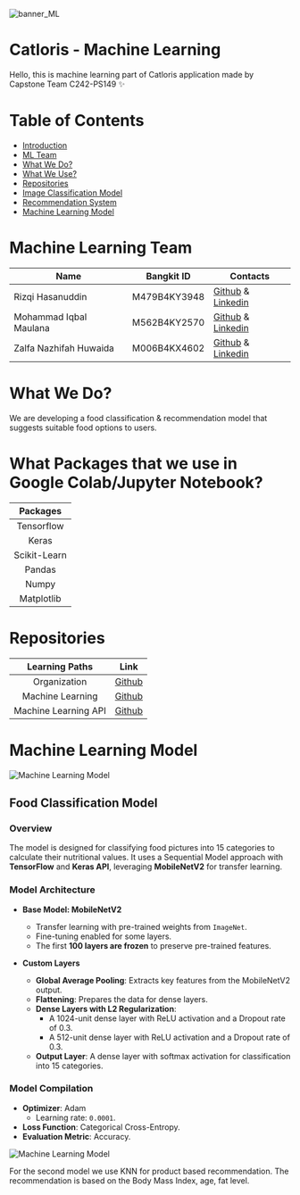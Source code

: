 ![banner_ML](https://i.ibb.co.com/74Zvr9C/catloris-logo.png)


# Catloris - Machine Learning
Hello, this is machine learning part of Catloris application made by Capstone Team C242-PS149 ✨

# Table of Contents
- [Introduction](https://github.com/rzqh/catloris-ml/tree/main#machine-learning-team)
- [ML Team](https://github.com/rzqh/catloris-ml/tree/main#machine-learning-team)
- [What We Do?](https://github.com/rzqh/catloris-ml/tree/main#what-we-do)
- [What We Use?](https://github.com/rzqh/catloris-ml/tree/main#What-Packages-that-we-use-in-Google-Colab/Jupyter-Notebook)
- [Repositories](https://github.com/rzqh/catloris-ml/tree/main#repositories)
- [Image Classification Model](https://github.com/rzqh/catloris-ml/tree/main#image-classification-model)
- [Recommendation System](https://github.com/rzqh/catloris-ml/tree/main#recommendation-system)
- [Machine Learning Model](https://github.com/rzqh/catloris-ml/tree/main#endpoint#machine-learning-model)

# Machine Learning Team

|  Name | Bangkit ID | Contacts |
| ------------ | ------------ | ------------ |
| Rizqi Hasanuddin	 | M479B4KY3948		 | [Github](https://github.com/rzqh) & [Linkedin](https://www.linkedin.com/in/rizqi-hasanuddin/)  |
| Mohammad Iqbal Maulana	 | M562B4KY2570		 | [Github](https://github.com/Mohammadiqbalmaulana2001) & [Linkedin](https://www.linkedin.com/in/mohammad-iqbal-maulana-91917b253/)  |
| Zalfa Nazhifah Huwaida	 | M006B4KX4602		| [Github](https://github.com/zlfnzhaa) & [Linkedin](https://www.linkedin.com/in/zalfa-nazhifah-huwaida-324a4a327/) |

# What We Do?
We are developing a food classification & recommendation model that suggests suitable food options to users.

# What Packages that we use in Google Colab/Jupyter Notebook?

|   Packages |                                
| :----------------: | 
|    Tensorflow |
|  Keras      |  
| Scikit-Learn |  
| Pandas |  
| Numpy |  
| Matplotlib |  

# Repositories

|   Learning Paths       |                                Link                                              |
| :----------------:     | :----------------------------------------------------------------:               |
|   Organization         |            [Github](https://github.com)                    |
|  Machine Learning      |            [Github](https://github.com/rzqh/catloris-ml/tree/main/)   |
|  Machine Learning API  |        [Github](https://github.com/rzqh/catloris-ml/tree/main/apiCatloris)        |

# Machine Learning Model

![Machine Learning Model](https://www.linkpicture.com/)
## Food Classification Model  

### Overview  
The model is designed for classifying food pictures into 15 categories to calculate their nutritional values. It uses a Sequential Model approach with **TensorFlow** and **Keras API**, leveraging **MobileNetV2** for transfer learning.  

### Model Architecture  
- **Base Model: MobileNetV2**  
  - Transfer learning with pre-trained weights from `ImageNet`.  
  - Fine-tuning enabled for some layers.  
  - The first **100 layers are frozen** to preserve pre-trained features.  

- **Custom Layers**  
  - **Global Average Pooling**: Extracts key features from the MobileNetV2 output.  
  - **Flattening**: Prepares the data for dense layers.  
  - **Dense Layers with L2 Regularization**:  
    - A 1024-unit dense layer with ReLU activation and a Dropout rate of 0.3.  
    - A 512-unit dense layer with ReLU activation and a Dropout rate of 0.3.  
  - **Output Layer**: A dense layer with softmax activation for classification into 15 categories.  

### Model Compilation  
- **Optimizer**: Adam  
  - Learning rate: `0.0001`.  
- **Loss Function**: Categorical Cross-Entropy.  
- **Evaluation Metric**: Accuracy.  


![Machine Learning Model](https://www.linkpicture.com/)

For the second model we use KNN for product based recommendation. The recommendation is based on the Body Mass Index, age, fat level.
